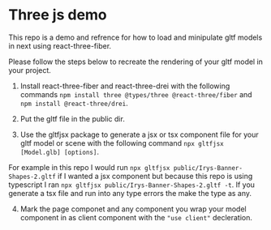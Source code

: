 # Three js demo

This repo is a demo and refrence for how to load and minipulate gltf models in next using react-three-fiber.

Please follow the steps below to recreate the rendering of your gltf model in your project.

1. Install react-three-fiber and react-three-drei with the following commands `npm install three @types/three @react-three/fiber` and `npm install @react-three/drei`.

2. Put the gltf file in the public dir.

3. Use the gltfjsx package to generate a jsx or tsx component file for your gltf model or scene with the following command `npx gltfjsx [Model.glb] [options]`.

For example in this repo I would run `npx gltfjsx public/Irys-Banner-Shapes-2.gltf` if I wanted a jsx component but because this repo is using typescript I ran `npx gltfjsx public/Irys-Banner-Shapes-2.gltf -t`. If you generate a tsx file and run into any type errors the make the type as any.

4. Mark the page componet and any component you wrap your model component in as client component with the `"use client"` decleration.
